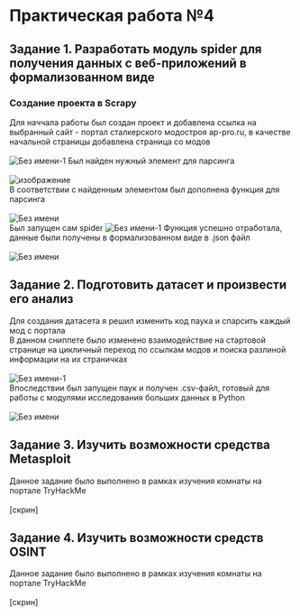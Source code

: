 # Практическая работа №4
## Задание 1. Разработать модуль spider для получения данных с веб-приложений в формализованном виде
### Создание проекта в Scrapy
Для наччала работы был создан проект и добавлена ссылка на выбранный сайт - портал сталкерского модостроя ap-pro.ru, в качестве начальной страницы добавлена страница со модов<br /><br />
![Без имени-1](https://github.com/Z-xel/TOIB/assets/70752907/4953a6e9-3af0-4f3a-b665-9f418e70a3aa)
Был найден нужный элемент для парсинга<br /><br />
![изображение](https://github.com/Z-xel/TOIB/assets/70752907/94d11dbe-1929-4ec6-b894-755962bd71a7)
<br />
В соответствии с найденным элементом был дополнена функция для парсинга<br /><br />
![Без имени](https://github.com/Z-xel/TOIB/assets/70752907/1862caa1-1162-444d-97c6-7c5f5999b9bc)
<br />
Был запущен сам spider
![Без имени-1](https://github.com/Z-xel/TOIB/assets/70752907/1bed1c44-f302-4073-98bc-2dcefa552770)
Функция успешно отработала, данные были получены в формализованном виде в .json файл<br /><br />
![Без имени](https://github.com/Z-xel/TOIB/assets/70752907/af96b2b9-4979-4e12-bfb1-fafadcf6c29b)
<br />
## Задание 2. Подготовить датасет и произвести его анализ
Для создания датасета я решил изменить код паука и спарсить каждый мод с портала<br />
В данном сниппете было изменено взаимодействие на стартовой странице на цикличный переход по ссылкам модов и поиска разлиной информации на их страничках<br /><br />
![Без имени-1](https://github.com/Z-xel/TOIB/assets/70752907/bac6a687-7d95-46b4-bc9e-c0436fddc700)
<br />
Впоследствии был запущен паук и получен .csv-файл, готовый для работы с модулями исследования больших данных в Python<br /><br />
![Без имени](https://github.com/Z-xel/TOIB/assets/70752907/7cca5efa-4579-432b-87b0-889e7df0b90f)
## Задание 3. Изучить возможности средства Metasploit
Данное задание было выполнено в рамках изучения комнаты на портале TryHackMe<br /><br />
[скрин]<br />
## Задание 4. Изучить возможности средств OSINT
Данное задание было выполнено в рамках изучения комнаты на портале TryHackMe<br /><br />
[скрин]<br />
